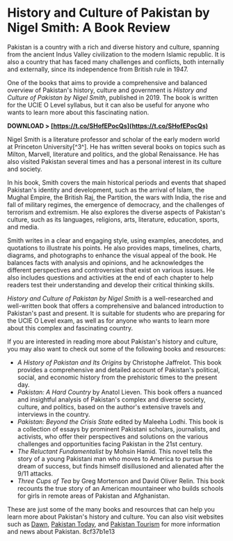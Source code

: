 
 
# History and Culture of Pakistan by Nigel Smith: A Book Review
 
Pakistan is a country with a rich and diverse history and culture, spanning from the ancient Indus Valley civilization to the modern Islamic republic. It is also a country that has faced many challenges and conflicts, both internally and externally, since its independence from British rule in 1947.
 
One of the books that aims to provide a comprehensive and balanced overview of Pakistan's history, culture and government is *History and Culture of Pakistan by Nigel Smith*, published in 2019. The book is written for the UCIE O Level syllabus, but it can also be useful for anyone who wants to learn more about this fascinating nation.
 
**DOWNLOAD > [https://t.co/SHofEPocQs](https://t.co/SHofEPocQs)**


 
Nigel Smith is a literature professor and scholar of the early modern world at Princeton University[^3^]. He has written several books on topics such as Milton, Marvell, literature and politics, and the global Renaissance. He has also visited Pakistan several times and has a personal interest in its culture and society.
 
In his book, Smith covers the main historical periods and events that shaped Pakistan's identity and development, such as the arrival of Islam, the Mughal Empire, the British Raj, the Partition, the wars with India, the rise and fall of military regimes, the emergence of democracy, and the challenges of terrorism and extremism. He also explores the diverse aspects of Pakistan's culture, such as its languages, religions, arts, literature, education, sports, and media.
 
Smith writes in a clear and engaging style, using examples, anecdotes, and quotations to illustrate his points. He also provides maps, timelines, charts, diagrams, and photographs to enhance the visual appeal of the book. He balances facts with analysis and opinions, and he acknowledges the different perspectives and controversies that exist on various issues. He also includes questions and activities at the end of each chapter to help readers test their understanding and develop their critical thinking skills.
 
*History and Culture of Pakistan by Nigel Smith* is a well-researched and well-written book that offers a comprehensive and balanced introduction to Pakistan's past and present. It is suitable for students who are preparing for the UCIE O Level exam, as well as for anyone who wants to learn more about this complex and fascinating country.

If you are interested in reading more about Pakistan's history and culture, you may also want to check out some of the following books and resources:
 
- *A History of Pakistan and Its Origins* by Christophe Jaffrelot. This book provides a comprehensive and detailed account of Pakistan's political, social, and economic history from the prehistoric times to the present day.
- *Pakistan: A Hard Country* by Anatol Lieven. This book offers a nuanced and insightful analysis of Pakistan's complex and diverse society, culture, and politics, based on the author's extensive travels and interviews in the country.
- *Pakistan: Beyond the Crisis State* edited by Maleeha Lodhi. This book is a collection of essays by prominent Pakistani scholars, journalists, and activists, who offer their perspectives and solutions on the various challenges and opportunities facing Pakistan in the 21st century.
- *The Reluctant Fundamentalist* by Mohsin Hamid. This novel tells the story of a young Pakistani man who moves to America to pursue his dream of success, but finds himself disillusioned and alienated after the 9/11 attacks.
- *Three Cups of Tea* by Greg Mortenson and David Oliver Relin. This book recounts the true story of an American mountaineer who builds schools for girls in remote areas of Pakistan and Afghanistan.

These are just some of the many books and resources that can help you learn more about Pakistan's history and culture. You can also visit websites such as [Dawn](https://www.dawn.com/), [Pakistan Today](https://www.pakistantoday.com.pk/), and [Pakistan Tourism](https://www.pakistantourism.gov.pk/) for more information and news about Pakistan.
 8cf37b1e13
 
